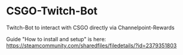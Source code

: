 # CSGO-Twitch-Bot
 Twitch-Bot to interact with CSGO directly via Channelpoint-Rewards

Guide "How to install and setup" is here: 
https://steamcommunity.com/sharedfiles/filedetails/?id=2379351803
